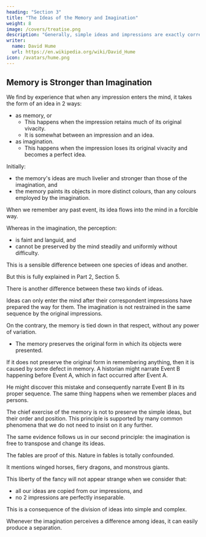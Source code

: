 ```yaml
---
heading: "Section 3"
title: "The Ideas of the Memory and Imagination"
weight: 8
image: /covers/treatise.png
description: "Generally, simple ideas and impressions are exactly correspondent, as the complex are formed from them"
writer:
  name: David Hume
  url: https://en.wikipedia.org/wiki/David_Hume
icon: /avatars/hume.png
---
```




## Memory is Stronger than Imagination

We find by experience that when any impression enters the mind, it takes the form of an idea in 2 ways:
- as memory, or
  - This happens when the impression retains much of its original vivacity.
  - It is somewhat between an impression and an idea.
- as imagination.
  - This happens when the impression loses its original vivacity and becomes a perfect idea.

Initially:
- the memory's ideas are much livelier and stronger than those of the imagination, and
- the memory paints its objects in more distinct colours, than any colours employed by the imagination.

When we remember any past event, its idea flows into the mind in a forcible way.

Whereas in the imagination, the perception:
- is faint and languid, and
- cannot be preserved by the mind steadily and uniformly without difficulty.

This is a sensible difference between one species of ideas and another.

But this is fully explained in Part 2, Section 5.

There is another difference between these two kinds of ideas.

Ideas can only enter the mind after their correspondent impressions have prepared the way for them.
The imagination is not restrained in the same sequence by the original impressions.

On the contrary, the memory is tied down in that respect, without any power of variation.
- The memory preserves the original form in which its objects were presented.

If it does not preserve the original form in remembering anything, then it is caused by some defect in memory.
A historian might narrate Event B happening before Event A, which in fact occurred after Event A.

He might discover this mistake and consequently narrate Event B in its proper sequence.
The same thing happens when we remember places and persons.

The chief exercise of the memory is not to preserve the simple ideas, but their order and position.
This principle is supported by many common phenomena that we do not need to insist on it any further.

The same evidence follows us in our second principle: the imagination is free to transpose and change its ideas.

The fables are proof of this.
Nature in fables is totally confounded.

It mentions winged horses, fiery dragons, and monstrous giants.

This liberty of the fancy will not appear strange when we consider that:
- all our ideas are copied from our impressions, and
- no 2 impressions are perfectly inseparable.

This is a consequence of the division of ideas into simple and complex.

Whenever the imagination perceives a difference among ideas, it can easily produce a separation.

